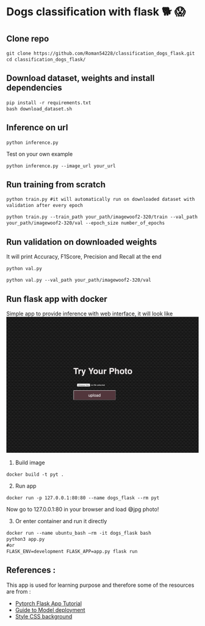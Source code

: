 # Dogs classification with flask :dog2: :scream:

## Clone repo
```
git clone https://github.com/Roman54228/classification_dogs_flask.git
cd classification_dogs_flask/
```

## Download dataset, weights and install dependencies
```
pip install -r requirements.txt
bash download_dataset.sh
```

## Inference on url
```
python inference.py
```
Test on your own example
```
python inference.py --image_url your_url
```

## Run training from scratch

```
python train.py #it will automatically run on downloaded dataset with validation after every epoch
```

```
python train.py --train_path your_path/imagewoof2-320/train --val_path your_path/imagewoof2-320/val --epoch_size number_of_epochs
```

## Run validation on downloaded weights

It will print Accuracy, F1Score, Precision and Recall at the end

```
python val.py
```

```
python val.py --val_path your_path/imagewoof2-320/val
```

## Run flask app with docker 

Simple app to provide inference with web interface, it will look like
![image](snapshot.png)

1) Build image
```
docker build -t pyt .
```

2) Run app

```
docker run -p 127.0.0.1:80:80 --name dogs_flask --rm pyt
```

Now go to 127.0.0.1:80 in your browser and load :sweat_smile:jpg photo!

3) Or enter container and run it directly 
```
docker run --name ubuntu_bash —rm -it dogs_flask bash
python3 app.py
#or
FLASK_ENV=development FLASK_APP=app.py flask run
```



## References :
This app is used for learning purpose and therefore some of the  resources are from : 
- [Pytorch Flask App Tutorial](https://pytorch.org/tutorials/intermediate/flask_rest_api_tutorial.html)
- [Guide to Model deployment](https://heartbeat.fritz.ai/brilliant-beginners-guide-to-model-deployment-133e158f6717)
- [Style CSS background](https://medium.com/@luclemo/styling-background-images-with-css-d9f44cb10a32)

